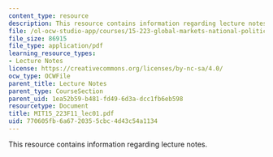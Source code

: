 ```yaml
---
content_type: resource
description: This resource contains information regarding lecture notes.
file: /ol-ocw-studio-app/courses/15-223-global-markets-national-politics-and-the-competitive-advantage-of-firms-fall-2011/770605fb6a6720355cbc4d43c54a1134_MIT15_223F11_lec01.pdf
file_size: 86915
file_type: application/pdf
learning_resource_types:
- Lecture Notes
license: https://creativecommons.org/licenses/by-nc-sa/4.0/
ocw_type: OCWFile
parent_title: Lecture Notes
parent_type: CourseSection
parent_uid: 1ea52b59-b481-fd49-6d3a-dcc1fb6eb598
resourcetype: Document
title: MIT15_223F11_lec01.pdf
uid: 770605fb-6a67-2035-5cbc-4d43c54a1134
---
```

This resource contains information regarding lecture notes.